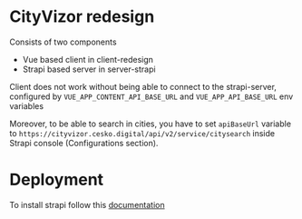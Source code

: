 # CityVizor redesign

Consists of two components
- Vue based client in client-redesign
- Strapi based server in server-strapi

Client does not work without being able to connect to the strapi-server, configured by `VUE_APP_CONTENT_API_BASE_URL` 
and `VUE_APP_API_BASE_URL` env variables

Moreover, to be able to search in cities, you have to set `apiBaseUrl` variable to `https://cityvizor.cesko.digital/api/v2/service/citysearch`
inside Strapi console (Configurations section).


# Deployment
To install strapi follow this [documentation](https://strapi.io/documentation/3.0.0-beta.x/guides/deployment.html#amazon-aws)




